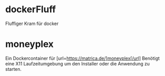 # dockerFluff
Fluffiger Kram für docker

# moneyplex
Ein Dockercontainer für [url=https://matrica.de/]moneyplex[/url]
Benötigt eine X11 Laufzeitumgebung um den Installer oder die Anwendung zu starten.
